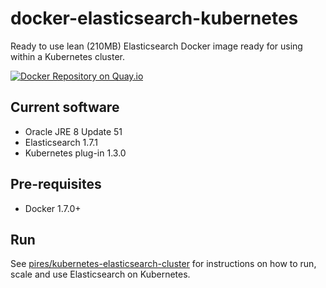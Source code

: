 # docker-elasticsearch-kubernetes

Ready to use lean (210MB) Elasticsearch Docker image ready for using within a Kubernetes cluster.

[![Docker Repository on Quay.io](https://quay.io/repository/pires/docker-elasticsearch-kubernetes/status "Docker Repository on Quay.io")](https://quay.io/repository/pires/docker-elasticsearch-kubernetes)

## Current software

* Oracle JRE 8 Update 51
* Elasticsearch 1.7.1
* Kubernetes plug-in 1.3.0

## Pre-requisites

* Docker 1.7.0+

## Run

See [pires/kubernetes-elasticsearch-cluster](https://github.com/pires/kubernetes-elasticsearch-cluster) for instructions on how to run, scale and use Elasticsearch on Kubernetes.